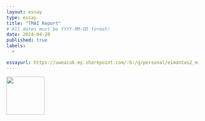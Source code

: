 ```yaml
---
layout: essay
type: essay
title: "TMAI Report"
# All dates must be YYYY-MM-DD format!
date: 2024-04-28
published: true
labels:
  - 

essayurl: https://uweacuk-my.sharepoint.com/:b:/g/personal/eimantas2_miliauskis_live_uwe_ac_uk/EXyjcW-t17VMpZexnMLxFrgB9FVNGJBd3WWUR12f0Or8ow?e=HgcCsJ
---
```

<img width="100px" class="rounded float-start pe-4" src="">

